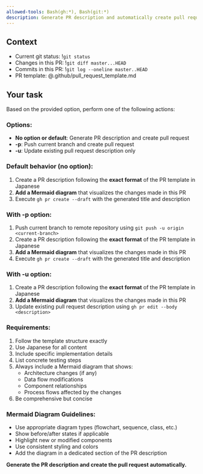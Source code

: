 ```yaml
---
allowed-tools: Bash(gh:*), Bash(git:*)
description: Generate PR description and automatically create pull request on GitHub
---
```


## Context

- Current git status: !`git status`
- Changes in this PR: !`git diff master...HEAD`
- Commits in this PR: !`git log --oneline master..HEAD`
- PR template: @.github/pull_request_template.md

## Your task

Based on the provided option, perform one of the following actions:

### Options:

- **No option or default**: Generate PR description and create pull request
- **-p**: Push current branch and create pull request
- **-u**: Update existing pull request description only

### Default behavior (no option):

1. Create a PR description following the **exact format** of the PR template in Japanese
2. **Add a Mermaid diagram** that visualizes the changes made in this PR
3. Execute `gh pr create --draft` with the generated title and description

### With -p option:

1. Push current branch to remote repository using `git push -u origin <current-branch>`
2. Create a PR description following the **exact format** of the PR template in Japanese
3. **Add a Mermaid diagram** that visualizes the changes made in this PR
4. Execute `gh pr create --draft` with the generated title and description

### With -u option:

1. Create a PR description following the **exact format** of the PR template in Japanese
2. **Add a Mermaid diagram** that visualizes the changes made in this PR
3. Update existing pull request description using `gh pr edit --body <description>`

### Requirements:

1. Follow the template structure exactly
2. Use Japanese for all content
3. Include specific implementation details
4. List concrete testing steps
5. Always include a Mermaid diagram that shows:
   - Architecture changes (if any)
   - Data flow modifications
   - Component relationships
   - Process flows affected by the changes
6. Be comprehensive but concise

### Mermaid Diagram Guidelines:

- Use appropriate diagram types (flowchart, sequence, class, etc.)
- Show before/after states if applicable
- Highlight new or modified components
- Use consistent styling and colors
- Add the diagram in a dedicated section of the PR description

**Generate the PR description and create the pull request automatically.**
